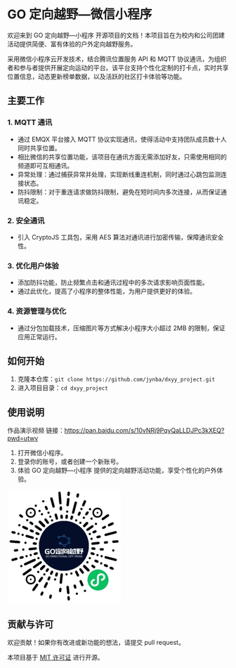 # GO 定向越野—微信小程序

欢迎来到 GO 定向越野—小程序 开源项目的文档！本项目旨在为校内和公司团建活动提供简便、富有体验的户外定向越野服务。

采用微信小程序云开发技术，结合腾讯位置服务 API 和 MQTT 协议通讯，为组织者和参与者提供开展定向运动的平台。该平台支持个性化定制的打卡点，实时共享位置信息，动态更新榜单数据，以及活跃的社区打卡体验等功能。

## 主要工作

### 1. MQTT 通讯

- 通过 EMQX 平台接入 MQTT 协议实现通讯，使得活动中支持团队成员数十人同时共享位置。
- 相比微信的共享位置功能，该项目在通讯方面无需添加好友，只需使用相同的频道即可互相通讯。
- 异常处理：通过捕获异常并处理，实现断线重连机制，同时通过心跳包监测连接状态。
- 防抖限制：对于重连请求做防抖限制，避免在短时间内多次连接，从而保证通讯稳定。

### 2. 安全通讯

- 引入 CryptoJS 工具包，采用 AES 算法对通讯进行加密传输，保障通讯安全性。

### 3. 优化用户体验

- 添加防抖功能，防止频繁点击和通讯过程中的多次请求影响页面性能。
- 通过此优化，提高了小程序的整体性能，为用户提供更好的体验。

### 4. 资源管理与优化

- 通过分包加载技术，压缩图片等方式解决小程序大小超过 2MB 的限制，保证应用正常运行。

## 如何开始

1. 克隆本仓库：`git clone https://github.com/jynba/dxyy_project.git`
2. 进入项目目录：`cd dxyy_project`

## 使用说明

作品演示视频
链接：https://pan.baidu.com/s/10vNRj9PqyQaLLDJPc3kXEQ?pwd=utwv

1. 打开微信小程序。
2. 登录你的账号，或者创建一个新账号。
3. 体验 GO 定向越野—小程序 提供的定向越野活动功能，享受个性化的户外体验。

![qrcode](https://raw.githubusercontent.com/jynba/dxyy_project/master/readme/qrcode.jpg)

## 贡献与许可

欢迎贡献！如果你有改进或新功能的想法，请提交 pull request。

本项目基于 [MIT 许可证](https://gpt.stm32-mqtt.top/LICENSE) 进行开源。
